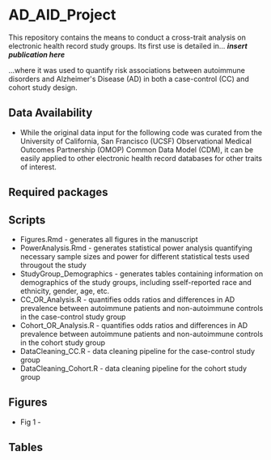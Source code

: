 # AD_AID_Project
This repository contains the means to conduct a cross-trait analysis on electronic health record study groups. Its first use is detailed in...
___insert publication here___

...where it was used to quantify risk associations between autoimmune disorders and Alzheimer's Disease (AD) in both a case-control (CC) and cohort study design.

## Data Availability
* While the original data input for the following code was curated from the University of California, San Francisco (UCSF) Observational Medical Outcomes Partnership (OMOP) Common Data Model (CDM), it can be easily applied to other electronic health record databases for other traits of interest.

## Required packages


## Scripts
* Figures.Rmd - generates all figures in the manuscript
* PowerAnalysis.Rmd - generates statistical power analysis quantifying necessary sample sizes and power for different statistical tests used througout the study
* StudyGroup_Demographics - generates tables containing information on demographics of the study groups, including sself-reported race and ethnicity, gender, age, etc.
* CC_OR_Analysis.R - quantifies odds ratios and differences in AD prevalence between autoimmune patients and non-autoimmune controls in the case-control study group
* Cohort_OR_Analysis.R - quantifies odds ratios and differences in AD prevalence between autoimmune patients and non-autoimmune controls in the cohort study group
* DataCleaning_CC.R - data cleaning pipeline for the case-control study group
* DataCleaning_Cohort.R - data cleaning pipeline for the cohort study group 

## Figures
* Fig 1 - 

## Tables
